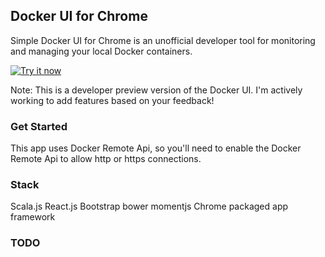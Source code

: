 ## Docker UI for Chrome
 
Simple Docker UI for Chrome is an unofficial developer tool for monitoring and managing your local Docker containers.

<a target="_blank" href="https://chrome.google.com/webstore/detail/jfaelnolkgonnjdlkfokjadedkacbnib/publish-accepted-testers">
<img alt="Try it now" src="https://raw.github.com/GoogleChrome/chrome-app-samples/master/tryitnowbutton_small.png" title="Click here to install this app from the Chrome Web Store"></img>
</a>

Note: This is a developer preview version of the Docker UI. I'm actively working to add features based on your feedback!

### Get Started

This app uses Docker Remote Api, so you'll need to enable the Docker Remote Api to allow http or https connections. 


### Stack

  Scala.js
  React.js
  Bootstrap
  bower
  momentjs
  Chrome packaged app framework
  
### TODO

